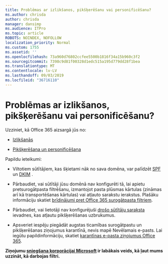 ```yaml
---
title: Problēmas ar izlikšanos, pikšķerēšanu vai personificēšanu?
ms.author: chrisda
author: chrisda
manager: dansimp
ms.audience: ITPro
ms.topic: article
ROBOTS: NOINDEX, NOFOLLOW
localization_priority: Normal
ms.custom: 1755
ms.assetid: ''
ms.openlocfilehash: 73a960d76802ccfee5500b1816f34a15b960c3f2
ms.sourcegitcommit: 7398c9d81f00328d1edc515a195d779dd28f1bea
ms.translationtype: MT
ms.contentlocale: lv-LV
ms.lasthandoff: 09/03/2019
ms.locfileid: "36716110"
---
```

# <a name="issues-with-spoofing-phishing-or-impersonation"></a>Problēmas ar izlikšanos, pikšķerēšanu vai personificēšanu?

Uzziniet, kā Office 365 aizsargā jūs no:

- [Izlikšanās](https://docs.microsoft.com/office365/securitycompliance/anti-spoofing-protection)

- [Pikšķerēšana un personificēšana](https://docs.microsoft.com/office365/securitycompliance/atp-anti-phishing)

Papildu ieteikumi:

- Viltotiem sūtītājiem, kas šķietami nāk no sava domēna, var palīdzēt [SPF](https://docs.microsoft.com/office365/securitycompliance/set-up-spf-in-office-365-to-help-prevent-spoofing) un [DKIM](https://docs.microsoft.com/office365/securitycompliance/use-dkim-to-validate-outbound-email) .

- Pārbaudiet, vai sūtītāji jūsu domēnā nav konfigurēti tā, lai apietu pretsurogātpasta filtrēšanu, izmantojot pasta plūsmas kārtulas (zināmas arī kā transportēšanas kārtulas) vai atļauto sarakstu ierakstus. Plašāku informāciju skatiet [brīdinājumi pret Office 365 surogātpasta filtriem](https://docs.microsoft.com/exchange/troubleshoot/antispam/cautions-against-bypassing-spam-filters).

- Pārbaudiet, vai lietotāji nav konfigurējuši [drošo sūtītāju saraksta](https://support.office.com/article/BE1BAEA0-BEAB-4A30-B968-9004332336CE) ievadnes, kas atļautu pikšķerēšanas uzbrukumus.

- Apsveriet iespēju piegādāt augstas ticamības surogātpastu un pikšķerēšanas ziņojumus karantīnā, nevis mapē Nevēlamais e-pasts. Lai iegūtu papildinformāciju, skatiet [karantīnas e-pasta ziņojumus Office 365](https://docs.microsoft.com/office365/securitycompliance/quarantine-email-messages).

**Ziņojumu [sniegšana korporācijai Microsoft](https://support.office.com/article/b5caa9f1-cdf3-4443-af8c-ff724ea719d2) ir labākais veids, kā ļaut mums uzzināt, kā darbojas filtri.**
